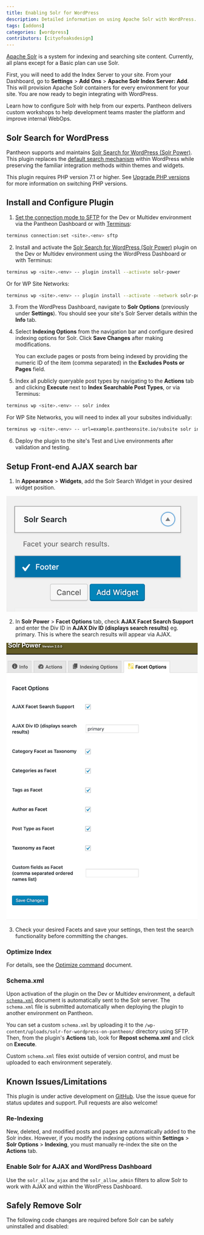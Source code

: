 ```yaml
---
title: Enabling Solr for WordPress
description: Detailed information on using Apache Solr with WordPress.
tags: [addons]
categories: [wordpress]
contributors: [cityofoaksdesign]
---
```

[Apache Solr](/solr) is a system for indexing and searching site content. Currently, all plans except for a Basic plan can use Solr. <Partial file="solr-version.md" />

First, you will need to add the Index Server to your site. From your Dashboard, go to **Settings** > **Add Ons** > **Apache Solr Index Server: Add**. This will provision Apache Solr containers for every environment for your site. You are now ready to begin integrating with WordPress.

<Enablement title="Get WebOps Training" link="https://pantheon.io/agencies/learn-pantheon?docs">

Learn how to configure Solr with help from our experts. Pantheon delivers custom workshops to help development teams master the platform and improve internal WebOps.

</Enablement>

## Solr Search for WordPress
Pantheon supports and maintains [Solr Search for WordPress (Solr Power)](https://wordpress.org/plugins/solr-power/).  This plugin replaces the [default search mechanism](https://codex.wordpress.org/Class_Reference/WP_Query#Search_Parameter) within WordPress while preserving the familiar integration methods within themes and widgets.

This plugin requires PHP version 7.1 or higher. See [Upgrade PHP versions](/php-versions/) for more information on switching PHP versions.


## Install and Configure Plugin

1. [Set the connection mode to SFTP](/sftp) for the Dev or Multidev environment via the Pantheon Dashboard or with [Terminus](/terminus/):
 ```bash
 terminus connection:set <site>.<env> sftp
 ```

2. Install and activate the [Solr Search for WordPress (Solr Power)](https://wordpress.org/plugins/solr-power/) plugin on the Dev or Multidev environment using the WordPress Dashboard or with Terminus:

 ```bash
 terminus wp <site>.<env> -- plugin install --activate solr-power
 ```

 Or for WP Site Networks:
 ```bash
 terminus wp <site>.<env> -- plugin install --activate --network solr-power
 ```

3. From the WordPress Dashboard, navigate to **Solr Options** (previously under **Settings**). You should see your site's Solr Server details within the **Info** tab.

4. Select **Indexing Options** from the navigation bar and configure desired indexing options for Solr. Click **Save Changes** after making modifications.

   <Alert title="Note" type="info">

   You can exclude pages or posts from being indexed by providing the numeric ID of the item (comma separated) in the **Excludes Posts or Pages** field.

   </Alert>

5. Index all publicly queryable post types by navigating to the **Actions** tab and clicking **Execute** next to **Index Searchable Post Types**, or via Terminus:

 ```bash
 terminus wp <site>.<env> -- solr index
 ```

 For WP Site Networks, you will need to index all your subsites individually:
 ```bash
 terminus wp <site>.<env> -- url=example.pantheonsite.io/subsite solr index
 ```

6. Deploy the plugin to the site's Test and Live environments after validation and testing.

## Setup Front-end AJAX search bar

1. In **Appearance** > **Widgets**, add the Solr Search Widget in your desired widget position.

  ![Solr Widget](../images/add-solr-widget.png)

2. In **Solr Power** > **Facet Options** tab, check **AJAX Facet Search Support** and enter the Div ID in **AJAX Div ID (displays search results)** eg. primary. This is where the search results will appear via AJAX.

  ![Solr Settings](../images/solr-widget-settings.png)

3. Check your desired Facets and save your settings, then test the search functionality before committing the changes.

### Optimize Index

For details, see the [Optimize command](https://solarium.readthedocs.io/en/stable/queries/update-query/building-an-update-query/optimize-command/) document.

### Schema.xml
Upon activation of the plugin on the Dev or Multidev environment, a default [`schema.xml`](https://github.com/pantheon-systems/solr-power/blob/master/schema.xml) document is automatically sent to the Solr server. The `schema.xml` file is submitted automatically when deploying the plugin to another environment on Pantheon.

You can set a custom `schema.xml` by uploading it to the `/wp-content/uploads/solr-for-wordpress-on-pantheon/` directory using SFTP. Then, from the plugin's **Actions** tab, look for **Repost schema.xml** and click on **Execute**.

<Alert title="Note" type="info">

Custom `schema.xml` files exist outside of version control, and must be uploaded to each environment seperately.

</Alert>

## Known Issues/Limitations
This plugin is under active development on [GitHub](https://github.com/pantheon-systems/solr-power). Use the issue queue for status updates and support. Pull requests are also welcome!

### Re-Indexing
New, deleted, and modified posts and pages are automatically added to the Solr index. However, if you modify the indexing options within **Settings** > **Solr Options** > **Indexing**, you must manually re-index the site on the **Actions** tab.

### Enable Solr for AJAX and WordPress Dashboard
Use the `solr_allow_ajax` and the `solr_allow_admin` filters to allow Solr to work with AJAX and within the WordPress Dashboard.

## Safely Remove Solr
The following code changes are required before Solr can be safely uninstalled and disabled:

<Partial file="remove-addons/wp-solr.md" />
